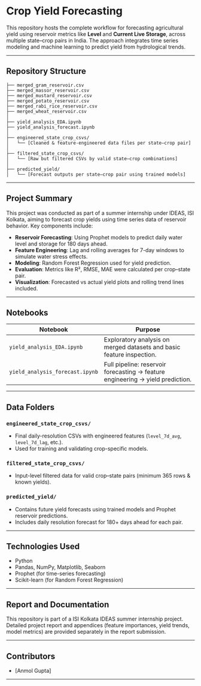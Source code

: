 # **Crop Yield Forecasting**

This repository hosts the complete workflow for forecasting agricultural yield using reservoir metrics like **Level** and **Current Live Storage**, across multiple state–crop pairs in India. The approach integrates time series modeling and machine learning to predict yield from hydrological trends.

---

## **Repository Structure**

```
├── merged_gram_reservoir.csv
├── merged_massor_reservoir.csv
├── merged_mustard_reservoir.csv
├── merged_potato_reservoir.csv
├── merged_rabi_rice_reservoir.csv
├── merged_wheat_reservoir.csv
│
├── yield_analysis_EDA.ipynb
├── yield_analysis_forecast.ipynb
│
├── engineered_state_crop_csvs/
│   └── [Cleaned & feature-engineered data files per state–crop pair]
│
├── filtered_state_crop_csvs/
│   └── [Raw but filtered CSVs by valid state–crop combinations]
│
├── predicted_yield/
│   └── [Forecast outputs per state–crop pair using trained models]
```

---

## **Project Summary**

This project was conducted as part of a summer internship under IDEAS, ISI Kolkata, aiming to forecast crop yields using time series data of reservoir behavior. Key components include:

* **Reservoir Forecasting**: Using Prophet models to predict daily water level and storage for 180 days ahead.
* **Feature Engineering**: Lag and rolling averages for 7-day windows to simulate water stress effects.
* **Modeling**: Random Forest Regression used for yield prediction.
* **Evaluation**: Metrics like R², RMSE, MAE were calculated per crop–state pair.
* **Visualization**: Forecasted vs actual yield plots and rolling trend lines included.

---

## **Notebooks**

| Notebook                        | Purpose                                                                        |
| ------------------------------- | ------------------------------------------------------------------------------ |
| `yield_analysis_EDA.ipynb`      | Exploratory analysis on merged datasets and basic feature inspection.          |
| `yield_analysis_forecast.ipynb` | Full pipeline: reservoir forecasting → feature engineering → yield prediction. |

---

## **Data Folders**

### `engineered_state_crop_csvs/`

* Final daily-resolution CSVs with engineered features (`level_7d_avg`, `level_7d_lag`, etc.).
* Used for training and validating crop-specific models.

### `filtered_state_crop_csvs/`

* Input-level filtered data for valid crop–state pairs (minimum 365 rows & known yields).

### `predicted_yield/`

* Contains future yield forecasts using trained models and Prophet reservoir predictions.
* Includes daily resolution forecast for 180+ days ahead for each pair.

---

## **Technologies Used**

* Python
* Pandas, NumPy, Matplotlib, Seaborn
* Prophet (for time-series forecasting)
* Scikit-learn (for Random Forest Regression)

---

## **Report and Documentation**

This repository is part of a ISI Kolkata IDEAS summer internship project. Detailed project report and appendices (feature importances, yield trends, model metrics) are provided separately in the report submission.

---


## **Contributors**

* \[Anmol Gupta]
  
---

